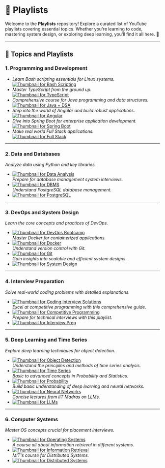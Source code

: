 # 🎵 Playlists

Welcome to the **Playlists** repository! Explore a curated list of YouTube playlists covering essential topics. Whether you're learning to code, mastering system design, or exploring deep learning, you'll find it all here. 🌟

---

## 📘 Topics and Playlists

### 1. **Programming and Development**
- *Learn Bash scripting essentials for Linux systems.*  
  [![Thumbnail for Bash Scripting](thumbnails/1.jpg)](https://www.youtube.com/playlist?list=PLT98CRl2KxKGj-VKtApD8-zCqSaN2mD4w)
- *Master TypeScript from the ground up.*  
  [![Thumbnail for TypeScript](thumbnails/2.jpg)](https://www.youtube.com/playlist?list=PL_euSNU_eLbfJEwuNa43lM89yfev537Mj)
- *Comprehensive course for Java programming and data structures.*  
  [![Thumbnail for Java + DSA](thumbnails/3.jpg)](https://www.youtube.com/playlist?list=PL9gnSGHSqcnr_DxHsP7AW9ftq0AtAyYqJ)
- *Step into the world of Angular and build robust applications.*  
  [![Thumbnail for Angular](thumbnails/4.jpg)](https://www.youtube.com/playlist?list=PL1BztTYDF-QNlGo5-g65Xj1mINHYk_FM9)
- *Dive into Spring Boot for enterprise application development.*  
  [![Thumbnail for Spring Boot](thumbnails/5.jpg)](https://www.youtube.com/playlist?list=PLA3GkZPtsafacdBLdd3p1DyRd5FGfr3Ue)
- *Make real world Full Stack applications.*  
  [![Thumbnail for Full Stack](thumbnails/6.jpg)](https://www.youtube.com/playlist?list=PLzKOkB99twFkIeefDUhijqMGejqdW0dPu)
  

---

### 2. **Data and Databases**
  *Analyze data using Python and key libraries.*
- [![Thumbnail for Data Analysis](thumbnails/7.jpg)](https://www.youtube.com/playlist?list=PLWKjhJtqVAblvI1i46ScbKV2jH1gdL7VQ)  
  *Prepare for database management system interviews.*
- [![Thumbnail for DBMS](thumbnails/8.jpg)](https://www.youtube.com/playlist?list=PLDzeHZWIZsTpukecmA2p5rhHM14bl2dHU)  
  *Understand PostgreSQL database management.*
- [![Thumbnail for PostgreSQL](thumbnails/9.jpg)](https://www.youtube.com/playlist?list=PLk1kxccoEnNEtwGZW-3KAcAlhI_Guwh8x)  
  

---

### 3. **DevOps and System Design**
  *Learn the core concepts and practices of DevOps.*
- [![Thumbnail for DevOps Bootcamp](thumbnails/10.jpg)](https://www.youtube.com/playlist?list=PL9gnSGHSqcnoqBXdMwUTRod4Gi3eac2Ak)  
  *Master Docker for containerized applications.*  
- [![Thumbnail for Docker](thumbnails/11.jpg)](https://www.youtube.com/playlist?list=PL9ooVrP1hQOHUKuqGuiWLQoJ-LD25KxI5)  
  *Understand version control with Git.*  
- [![Thumbnail for Git](thumbnails/12.jpg)](https://www.youtube.com/playlist?list=PL_euSNU_eLbegnt7aR8I1gXfLhKZbxnYX)  
  *Gain insights into scalable and efficient system designs.*  
- [![Thumbnail for System Design](thumbnails/13.jpg)](https://www.youtube.com/playlist?list=PLMCXHnjXnTnvo6alSjVkgxV-VH6EPyvoX)  
  

---

### 4. **Interview Preparation**
  *Solve real-world coding problems with detailed explanations.*  
- [![Thumbnail for Coding Interview Solutions](thumbnails/14.jpg)](https://www.youtube.com/playlist?list=PLot-Xpze53leF0FeHz2X0aG3zd0mr1AW_)  
  *Excel at competitive programming with this comprehensive guide.*
- [![Thumbnail for Competitive Programming](thumbnails/15.jpg)](https://www.youtube.com/playlist?list=PLMCXHnjXnTnucEu8lYMatA23OOi_De3Zp)  
  *Prepare for technical interviews with this playlist.*  
- [![Thumbnail for Interview Prep](thumbnails/16.jpg)](https://www.youtube.com/playlist?list=PLMCXHnjXnTnuX59JRYLwyr6IFkuqTr0oa)  
  

---

### 5. **Deep Learning and Time Series**
  *Explore deep learning techniques for object detection.*
- [![Thumbnail for Object Detection](thumbnails/17.jpg)](https://www.youtube.com/playlist?list=PLv8Cp2NvcY8ATPRk4LycJWr5YWB_svhrW)  
  *Understand the principles and methods of time series analysis.*  
- [![Thumbnail for Time Series](thumbnails/18.jpg)](https://www.youtube.com/playlist?list=PLvcbYUQ5t0UHOLnBzl46_Q6QKtFgfMGc3)  
  *Basic to advanced concepts in Probability and Statistics.*
- [![Thumbnail for Probability](thumbnails/19.jpg)](https://www.youtube.com/playlist?list=PL2SOU6wwxB0uwwH80KTQ6ht66KWxbzTIo)  
  *Build basic understanding of deep learning and neural networks.*
- [![Thumbnail for Neural Networks](thumbnails/20.jpg)](https://www.youtube.com/playlist?list=PLAqhIrjkxbuWI23v9cThsA9GvCAUhRvKZ)  
  *Concise lectures from IIT Madras on LLMs.*
- [![Thumbnail for LLMs](thumbnails/21.jpg)](https://www.youtube.com/playlist?list=PLZ2ps__7DhBbaMNZoyW2Hizl8DG6ikkjo)  
  

---

### 6. **Computer Systems**
  *Master OS concepts crucial for placement interviews.*
- [![Thumbnail for Operating Systems](thumbnails/22.jpg)](https://www.youtube.com/playlist?list=PLDzeHZWIZsTr3nwuTegHLa2qlI81QweYG)  
  *A course all about information retrieval in different systems.*
- [![Thumbnail for Information Retrieval](thumbnails/23.jpg)](https://www.youtube.com/playlist?list=PL0ZVw5-GryEkGAQT7lX7oIHqyDPeUyOMQ)  
  *MIT's course for Distributed Systems.*
- [![Thumbnail for Distributed Systems](thumbnails/24.jpg)](https://www.youtube.com/playlist?list=PLrw6a1wE39_tb2fErI4-WkMbsvGQk9_UB)  
  
